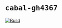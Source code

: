 # `cabal-gh4367`
[![Build](https://img.shields.io/travis/RyanGlScott/cabal-gh4367.svg)](https://travis-ci.org/RyanGlScott/cabal-gh4367)
